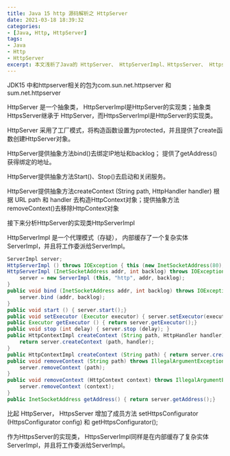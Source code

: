 ```yaml
---
title: Java 15 http 源码解析之 HttpServer
date: 2021-03-18 18:39:32
categories:
- [Java, Http, HttpServer]
tags:
- Java
- Http
- HttpServer
excerpt: 本文浅析了Java的 HttpServer、 HttpServerImpl、HttpsServer、 HttpsServerImpl
---
```


JDK15 中和httpserver相关的包为com.sun.net.httpserver 和 sum.net.httpserver

HttpServer 是一个抽象类， HttpServerImpl是HttpServer的实现类；抽象类HttpsServer继承于 HttpServer，而HttpsServerImpl是HttpServer的实现类。

HttpServer 采用了工厂模式，将构造函数设置为protected，并且提供了create函数创建HttpServer对象。

HttpServer提供抽象方法bind()去绑定IP地址和backlog； 提供了getAddress() 获得绑定的地址。

HttpServer提供抽象方法Start()、Stop()去启动和关闭服务。

HttpServer提供抽象方法createContext (String path, HttpHandler handler) 根据 URL path 和 handler 去构造HttpContext对象；提供抽象方法removeContext()去移除HttpContext对象

接下来分析HttpServer的实现类HttpServerImpl

HttpServerImpl 是一个代理模式（存疑）， 内部缓存了一个复杂实体ServerImpl，并且将工作委派给ServerImpl。

```java
ServerImpl server;
HttpServerImpl () throws IOException { this (new InetSocketAddress(80), 0);}
HttpServerImpl (InetSocketAddress addr, int backlog) throws IOException {
    server = new ServerImpl (this, "http", addr, backlog);
}
public void bind (InetSocketAddress addr, int backlog) throws IOException { 
    server.bind (addr, backlog);
}
public void start () { server.start();}
public void setExecutor (Executor executor) { server.setExecutor(executor);}
public Executor getExecutor () { return server.getExecutor();}
public void stop (int delay) { server.stop (delay); }
public HttpContextImpl createContext (String path, HttpHandler handler) { 
    return server.createContext (path, handler); 
}
public HttpContextImpl createContext (String path) { return server.createContext (path); }
public void removeContext (String path) throws IllegalArgumentException { 
    server.removeContext (path); 
}
public void removeContext (HttpContext context) throws IllegalArgumentException { 
    server.removeContext (context); 
}
public InetSocketAddress getAddress() { return server.getAddress();}
```

比起 HttpServer， HttpsServer 增加了成员方法 setHttpsConfigurator (HttpsConfigurator config) 和 getHttpsConfigurator();

作为HttpsServer的实现类， HttpsServerImpl同样是在内部缓存了复杂实体ServerImpl，并且将工作委派给ServerImpl。